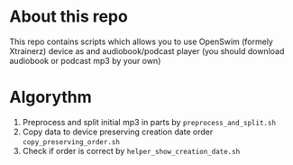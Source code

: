 # About this repo

This repo contains scripts which allows you to use OpenSwim (formely Xtrainerz) device as and audiobook/podcast player (you should download audiobook or podcast mp3 by your own)

# Algorythm
1. Preprocess and split initial mp3 in parts by `preprocess_and_split.sh`
2. Copy data to device preserving creation date order `copy_preserving_order.sh`
3. Check if order is correct by `helper_show_creation_date.sh`



